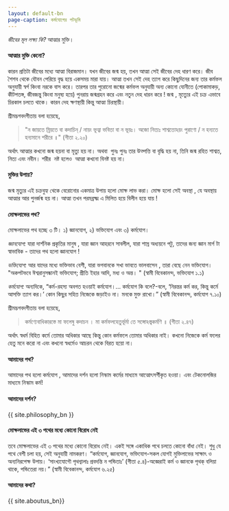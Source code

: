 ```yaml
---
layout: default-bn
page-caption: কর্মযোগের পটভূমি
---
```


*জীবের মূল লক্ষ্য কি?* আত্মার মুক্তি।

#### আত্মার মুক্তি কেনো? 

কারন প্রতিটা জীবের মধ্যে আত্মা বিরাজমান। যখন জীবের জন্ম হয়, তখন আত্মা সেই জীবের দেহ ধারণ করে। জীব শৈশব থেকে যৌবন পেরিয়ে বৃদ্ধ হয়ে একসময় মারা যায়। আত্মা তখন সেই দেহ ত্যাগ করে কিছুদিনের জন্য তার কর্মফল অনুযায়ী স্বর্গ কিংবা নরকে বাস করে। তারপর তার পুরোনো জন্মের কর্মফল অনুযায়ী অন্য কোনো যোনীতে (পোকামাকড়, কীটপতঙ্গ, জীবজন্তু কিংবা মনুষ্য হয়ে)  পুনরায় জন্মগ্রহন করে এবং নতুন দেহ ধারন করে !  জন্ম , মৃত্যুের এই চক্র এভাবে চিরকাল চলতে থাকে।  কারন দেহ ক্ষণস্থায়ী কিন্তু আত্মা চিরস্থায়ী।  

শ্রীমদ্ভগবদগীতায় বলা হয়েছে,
>"ন জায়তে ম্রিয়তে বা কদাচিন্  / 
নায়ং ভূত্বা ভবিতা বা ন ভূয়ঃ।
অজো নিত্যঃ শাশ্বতোঽয়ং পুরাণো /
ন হন্যতে হন্যমানে শরীরে ॥" (গীতা ২.২০)

অর্থাৎ আত্মার কখনো জন্ম হয়না বা মৃত্যু হয় না। অথবা  পুনঃ পুনঃ তার উত্পত্তি বা বৃদ্ধি হয় না, তিনি জন্ম রহিত শাশ্বত, নিত্য এবং নবীন। শরীর  নষ্ট হলেও  আত্মা কখনো বিনষ্ট হয় না।

#### মুক্তির উপায়? 
জন্ম মৃত্যুর এই চক্রবুহ্য থেকে বেরোনোর একমাত্র উপায় হলো মোক্ষ লাভ করা। মোক্ষ হলো সেই অবস্থা , যে অবস্থায় আত্মার আর পুনর্জন্ম হয় না। আত্মা তখন পরমব্রক্ষ্ম  এ মিলিত হয়ে বিলীন হয়ে যায় ! 

#### মোক্ষলাভের পথ?  
মোক্ষলাভের পথ হচ্ছে ৩ টি। ১) জ্ঞানযোগ, ২) ভক্তিযোগ এবং ৩) কর্মযোগ। 

*জ্ঞানযোগ:* যারা দার্শনিক প্রকৃতির মানুষ , যারা জ্ঞান আহরনে সাবলীল, যারা শাস্র অধ্যয়নে পটু, তাদের জন্য জ্ঞান মার্গ টা স্বাভাবিক  - তাদের পথ হলো জ্ঞানযোগ ! 

*ভক্তিযোগ:* আর যাদের মধ্যে ভক্তিভাব বেশী, যারা ভগবানকে সখা ভাবতে ভালবাসেন , তারা বেছে নেন ভক্তিযোগ। "অকপটভবে ঈশ্বরানুসন্ধানই ভক্তিযোগ; প্রীতি ইহার আদি, মধ্য ও অন্ত। " (স্বামী বিবেকানন্দ, ভক্তিযোগ ১.১) 

*কর্মযোগ:* অন্যদিকে, “কর্ম-রহস্য অবগত হওয়াই কর্মযোগ।… কর্মযোগ কি বলে?-বলে, ‘নিরন্তর কর্ম কর, কিন্তু কর্মে আসক্তি ত্যাগ কর।’ কোন কিছুর সহিত নিজেকে জড়াইও না। মনকে মুক্ত রাখো।” (স্বামী বিবেকানন্দ, কর্মযোগ ৭.১০)

শ্রীমদ্ভগবদগীতায় বলা হয়েছে,
>কর্মণ্যেবাধিকারস্তে মা ফলেষু কদাচন ।
মা কর্মফলহেতুর্ভূর্মা তে সঙ্গোঽস্ত্বকর্মণি ॥  (গীতা ২.৪৭)

অর্থাৎ  স্বধর্ম বিহিত কর্মে তোমার অধিকার আছে কিন্তু কোন কর্মফলে তোমার অধিকার নাই। কখনো নিজেকে কর্ম ফলের হেতু মনে করো না এবং কখনো স্বধর্মেও আচরন থেকে বিরত হয়ো না।

#### আমাদের পথ? 
আমাদের পথ হলো কর্মযোগ ,  আমাদের দর্শন হলো  নিস্কাম কর্মের মাধ্যমে আত্মোৎসর্গীকৃত হওয়া।  এবং টেকনোলজির মাধ্যমে নিস্কাম কর্ম!

#### আমাদের দর্শন? 

{{ site.philosophy_bn }}

#### মোক্ষলাভের এই ৩ পথের মধ্যে কোনো বিরোধ নেই

তবে মোক্ষলাভের এই ৩ পথের মধ্যে কোনো বিরোধ নেই। একই সঙ্গে একাধিক পথে চলতে কোনো বাঁধা নেই। শুধু যে পথে বেশী চলা হয়, সেই অনুযায়ী নামকরণ। “কর্মযোগ, জ্ঞানযোগ, ভক্তিযোগ-সকল যোগই মুক্তিলাভের সাক্ষাৎ ও অন্যনিরপেক্ষ উপায়। ‘সাংখ্যযোগৌ পৃথগ্বালাঃ প্রবদন্তি ন পন্ডিতাঃ’ (গীতা ৫.৪)-অজ্ঞেরাই কর্ম ও জ্ঞানকে পৃথক্ বলিয়া থাকে, পন্ডিতেরা নয়।” (স্বামী বিবেকানন্দ, কর্মযোগ ৬.২৫) 


#### আমাদের কথা? 

{{ site.aboutus_bn}}
